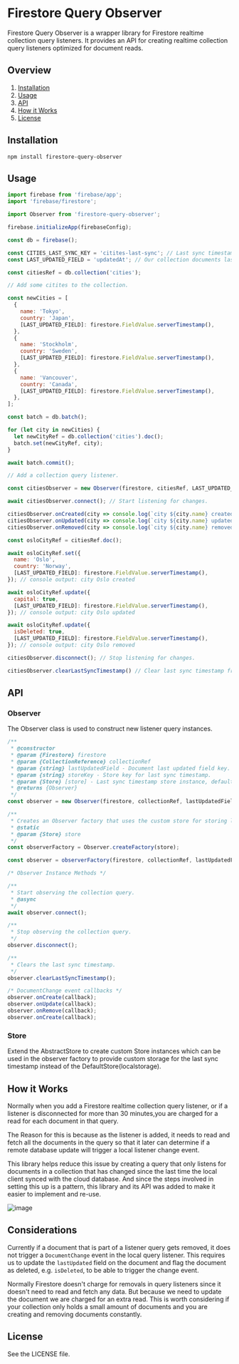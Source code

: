 # Firestore Query Observer
Firestore Query Observer is a wrapper library for Firestore realtime collection query listeners. It provides an API for creating realtime collection query listeners optimized for document reads.

## Overview

1. [Installation](#Installation)
4. [Usage](#Usage)
5. [API](#API)
2. [How it Works](#How-it-Works)
7. [License](#License)

## Installation
`npm install firestore-query-observer`

## Usage

```js
import firebase from 'firebase/app';
import 'firebase/firestore';

import Observer from 'firestore-query-observer';

firebase.initializeApp(firebaseConfig);

const db = firebase();

const CITIES_LAST_SYNC_KEY = 'citites-last-sync'; // Last sync timestamp storage key.
const LAST_UPDATED_FIELD = 'updatedAt'; // Our collection documents last updated field key.

const citiesRef = db.collection('cities');

// Add some citites to the collection.

const newCities = [
  {
    name: 'Tokyo',
    country: 'Japan',
    [LAST_UPDATED_FIELD]: firestore.FieldValue.serverTimestamp(),
  },
  {
    name: 'Stockholm',
    country: 'Sweden',
    [LAST_UPDATED_FIELD]: firestore.FieldValue.serverTimestamp(),
  },
  {
    name: 'Vancouver',
    country: 'Canada',
    [LAST_UPDATED_FIELD]: firestore.FieldValue.serverTimestamp(),
  },
];

const batch = db.batch();

for (let city in newCities) {
  let newCityRef = db.collection('cities').doc();
  batch.set(newCityRef, city);
}

await batch.commit();

// Add a collection query listener.

const citiesObserver = new Observer(firestore, citiesRef, LAST_UPDATED_FIELD,  CITIES_LAST_SYNC_KEY);

await citiesObserver.connect(); // Start listening for changes.

citiesObserver.onCreated(city => console.log(`city ${city.name} created`));
citiesObserver.onUpdated(city => console.log(`city ${city.name} updated`));
citiesObserver.onRemoved(city => console.log(`city ${city.name} removed`));

const osloCityRef = citiesRef.doc();

await osloCityRef.set({
  name: 'Oslo',
  country: 'Norway',
  [LAST_UPDATED_FIELD]: firestore.FieldValue.serverTimestamp(),
}); // console output: city Oslo created

await osloCityRef.update({
  capital: true,
  [LAST_UPDATED_FIELD]: firestore.FieldValue.serverTimestamp(),
}); // console output: city Oslo updated

await osloCityRef.update({
  isDeleted: true,
  [LAST_UPDATED_FIELD]: firestore.FieldValue.serverTimestamp(),
}); // console output: city Oslo removed

citiesObserver.disconnect(); // Stop listening for changes.

citiesObserver.clearLastSyncTimestamp() // Clear last sync timestamp from storage.
```

## API

### Observer
The Observer class is used to construct new listener query instances.

```js
/**
 * @constructor
 * @param {Firestore} firestore
 * @param {CollectionReference} collectionRef
 * @param {string} lastUpdatedField - Document last updated field key.
 * @param {string} storeKey - Store key for last sync timestamp.
 * @param {Store} [store] - Last sync timestamp store instance, defaults to localstorage.
 * @returns {Observer}
 */
const observer = new Observer(firestore, collectionRef, lastUpdatedField, storeKey);

/**
 * Creates an Observer factory that uses the custom store for storing last sync timestamps.
 * @static
 * @param {Store} store
 */
const observerFactory = Observer.createFactory(store);

const observer = observerFactory(firestore, collectionRef, lastUpdatedField, storeKey);

/* Observer Instance Methods */

/**
 * Start observing the collection query.
 * @async
 */
await observer.connect();

/**
 * Stop observing the collection query.
 */
observer.disconnect();

/**
 * Clears the last sync timestamp.
 */
observer.clearLastSyncTimestamp();

/* DocumentChange event callbacks */
observer.onCreate(callback);
observer.onUpdate(callback);
observer.onRemove(callback);
observer.onCreate(callback);
```

### Store
Extend the AbstractStore to create custom Store instances which can be used in the observer factory to provide custom storage for the last sync timestamp instead of the DefaultStore(localstorage).

## How it Works
Normally when you add a Firestore realtime collection query listener, or if a listener is disconnected for more than 30 minutes,you are charged for a read for each document in that query.

The Reason for this is because as the listener is added, it needs to read and fetch all the documents in the query so that it later can determine if a remote database update will trigger a local listener change event.

This library helps reduce this issue by creating a query that only listens for documents in a collection that has changed since the last time the local client synced with the cloud database. And since the steps involved in setting this up is a pattern, this library and its API was added to make it easier to implement and re-use.

![image](https://user-images.githubusercontent.com/13058304/123870532-4a44cd00-d8e7-11eb-99ea-22d9b9f13b95.png)


## Considerations
Currently if a document that is part of a listener query gets removed, it does not trigger a `DocumentChange` event in the local query listener. This requires us to update the `lastUpdated` field on the document and flag the document as deleted, e.g. `isDeleted`, to be able to trigger the change event.

Normally Firestore doesn't charge for removals in query listeners since it doesn't need to read and fetch any data. But because we need to update the document we are charged for an extra read. This is worth considering if your collection only holds a small amount of documents and you are creating and removing documents constantly.

## License
See the LICENSE file.
